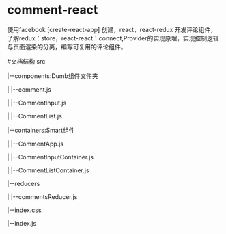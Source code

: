 # comment-react
使用facebook [create-react-app] 创建，react，react-redux 开发评论组件，了解redux：store，react-react：connect,Provider的实现原理，实现控制逻辑与页面渲染的分离，编写可复用的评论组件。

#文档结构
src

|--components:Dumb组件文件夹

|   |--comment.js

|   |--CommentInput.js

|   |--CommentList.js 

|--containers:Smart组件

|   |--CommentApp.js

|   |--CommentInputContainer.js

|   |--CommentListContainer.js

|--reducers

|   |--commentsReducer.js

|--index.css

|--index.js



